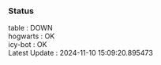### Status


table : DOWN  
hogwarts : OK  
icy-bot : OK  
Latest Update : 2024-11-10 15:09:20.895473
